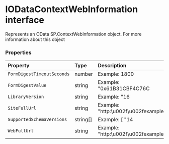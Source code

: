 # IODataContextWebInformation interface



Represents an OData SP.ContextWebInformation object. For more information about this object




### Properties

| Property	   | Type	| Description|
|:-------------|:-------|:-----------|
|`FormDigestTimeoutSeconds`      | number | Example: 1800 |
|`FormDigestValue`      | string | Example: "0x61B31CBF4C76C |
|`LibraryVersion`      | string | Example: "16 |
|`SiteFullUrl`      | string | Example: "http:\u002f\u002fexample |
|`SupportedSchemaVersions`      | string[] | Example: [ "14 |
|`WebFullUrl`      | string | Example: "http:\u002f\u002fexample |




